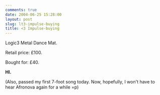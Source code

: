 ```yaml
---
comments: true
date: 2004-06-25 15:28:00
layout: post
slug: lt3-impulse-buying
title: <3 Impulse-buying
---
```


Logic3 Metal Dance Mat.  

Retail price: £100.  

Bought for: £40.  

**HI.**  

(Also, passed my first 7-foot song today.  Now, hopefully, I won't have to hear Afronova again for a while =p)
